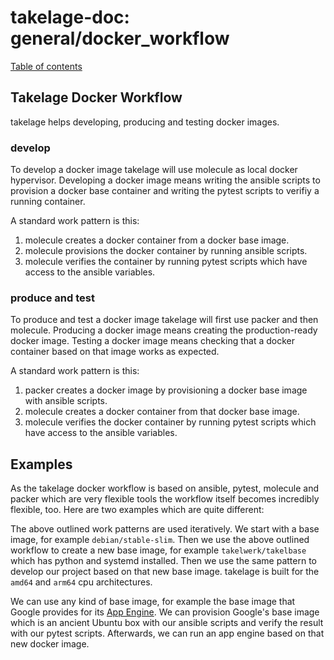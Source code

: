 # takelage-doc: general/docker_workflow

[Table of contents](../../README.md)

## Takelage Docker Workflow

takelage helps developing, producing and testing docker images.

### develop

To develop a docker image
takelage will use molecule as local docker hypervisor.
Developing a docker image means writing the ansible scripts
to provision a docker base container 
and writing the pytest scripts to verifiy a running container.

A standard work pattern is this:

1. molecule creates a docker container from a docker base image.
1. molecule provisions the docker container by running ansible scripts.
1. molecule verifies the container by running pytest scripts
   which have access to the ansible variables.

### produce and test

To produce and test a docker image
takelage will first use packer and then molecule.
Producing a docker image means creating the production-ready docker image.
Testing a docker image means 
checking that a docker container based on that image works as expected.

A standard work pattern is this:

1. packer creates a docker image 
   by provisioning a docker base image with ansible scripts.
1. molecule creates a docker container from that docker base image.
1. molecule verifies the docker container by running pytest scripts 
   which have access to the ansible variables.

## Examples

As the takelage docker workflow is based on
ansible, pytest, molecule and packer which
are very flexible tools the workflow itself
becomes incredibly flexible, too.
Here are two examples which are quite different:

The above outlined work patterns are used iteratively.
We start with a base image, for example `debian/stable-slim`.
Then we use the above outlined workflow to create a new base image,
for example `takelwerk/takelbase` which has python and systemd installed.
Then we use the same pattern to develop our project 
based on that new base image. 
takelage is built for the `amd64` and `arm64` cpu architectures.

We can use any kind of base image, for example the base image
that Google provides for its 
[App Engine](https://cloud.google.com/appengine/).
We can provision Google's base image which is an ancient Ubuntu box
with our ansible scripts and verify the result with our pytest scripts.
Afterwards, we can run an app engine based on that new docker image.
